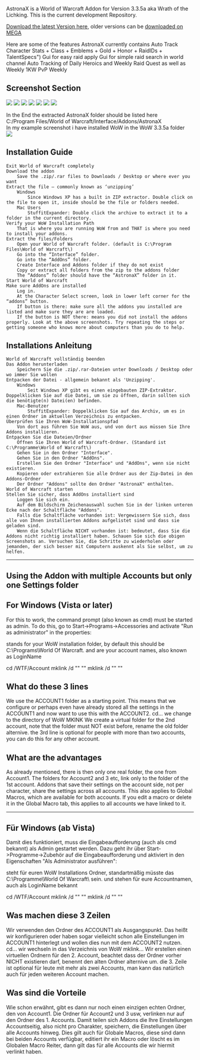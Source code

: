 AstronaX is a World of Warcraft Addon for Version 3.3.5a aka Wrath of the Lichking. This is the current development Repository.

<a href="https://mega.nz/file/qR80wKRb#bIRfyEfvO6Kogk8xtayl90PV5lA2z-6MMG5DQ3WJ57o">Download the latest Version here</a>, older versions can be <a href="https://mega.nz/#F!CMMAXICB!uQ_Ma9DWCaXFfk9WzWZILA">downloaded on MEGA</a>

Here are some of the features AstronaX currently contains
Auto Track Character Stats + Class + Emblems + Gold + Honor + RaidIDs + TalentSpecs")
Gui for easy raid apply 
Gui for simple raid search in world channel
Auto Tracking of Daily Heroics and Weekly Raid Quest as well as Weekly 1KW PvP Weekly

Screenshot Section
-----------------------------------------------------------------------------------------------------------------------------
<img src="https://raw.githubusercontent.com/kantmn/LUA_AstronaX/master/AstronaX_FuBar_Tooltip.png">
<img src="https://github.com/kantmn/LUA_AstronaX/blob/master/AstronaX_GUI_Settings_AutoX.png">
<img src="https://github.com/kantmn/LUA_AstronaX/blob/master/AstronaX_GUI_Settings_Infos.png">
<img src="https://github.com/kantmn/LUA_AstronaX/blob/master/AstronaX_GUI_Settings_Loot.png">
<img src="https://github.com/kantmn/LUA_AstronaX/blob/master/AstronaX_Raid_ApplicationWhisper.png">
<img src="https://github.com/kantmn/LUA_AstronaX/blob/master/AstronaX_Raid_MemberSearch_Page1.png">
<img src="https://github.com/kantmn/LUA_AstronaX/blob/master/AstronaX_Raid_MemberSearch_Page2.png">



In the End the extracted AstronaX folder should be listed here
<br>C:/Program Files/World of Warcraft/Interface/Addons/AstronaX
<br>In my example screenshot i have installed WoW in the WoW 3.3.5a folder
<br><img src="https://raw.githubusercontent.com/kantmn/LUA_AstronaX/master/AstronaX_Installation_Path.png">

Installation Guide
-----------------------------------------------------------------------------------------------------------------------------
    Exit World of Warcraft completely
    Download the addon
        Save the .zip/.rar files to Downloads / Desktop or where ever you want
    Extract the file – commonly known as ‘unzipping’
        Windows
            Since Windows XP has a built in ZIP extractor. Double click on the file to open it, inside should be the file or folders needed.
        Mac Users
            StuffitExpander: Double click the archive to extract it to a folder in the current directory.
    Verify your WoW Installation Path
        That is where you are running WoW from and THAT is where you need to install your addons.
    Extract the files/Folders
        Open your World of Warcraft folder. (default is C:\Program Files\World of Warcraft\)
        Go into the “Interface” folder.
        Go into the “AddOns” folder.
		Create Interface and Addons folder if they do not exist
        Copy or extract all folders from the zip to the addons folder
        The “Addons” folder should have the “AstronaX” folder in it.
    Start World of Warcraft
    Make sure AddOns are installed
        Log in.
        At the Character Select screen, look in lower left corner for the “addons” button.
        If button is there: make sure all the addons you installed are listed and make sure they are are loaded.
        If the button is NOT there: means you did not install the addons properly. Look at the above screenshots. Try repeating the steps or getting someone who knows more about computers than you do to help.

Installations Anleitung
-----------------------------------------------------------------------------------------------------------------------------
    World of Warcraft vollständig beenden
    Das Addon herunterladen
        Speichern Sie die .zip/.rar-Dateien unter Downloads / Desktop oder wo immer Sie wollen
    Entpacken der Datei - allgemein bekannt als 'Unzipping'.
        Windows
            Seit Windows XP gibt es einen eingebauten ZIP-Extraktor. Doppelklicken Sie auf die Datei, um sie zu öffnen, darin sollten sich die benötigte(n) Datei(en) befinden.
        Mac-Benutzer
            StuffitExpander: Doppelklicken Sie auf das Archiv, um es in einen Ordner im aktuellen Verzeichnis zu entpacken.
    Überprüfen Sie Ihren WoW-Installationspfad
        Von dort aus führen Sie WoW aus, und von dort aus müssen Sie Ihre Addons installieren.
    Entpacken Sie die Dateien/Ordner
        Öffnen Sie Ihren World of Warcraft-Ordner. (Standard ist C:\Programme\World of Warcraft\)
        Gehen Sie in den Ordner "Interface".
        Gehen Sie in den Ordner "AddOns".
		Erstellen Sie den Ordner "Interface" und "AddOns", wenn sie nicht existieren.
        Kopieren oder extrahieren Sie alle Ordner aus der Zip-Datei in den Addons-Ordner
        Der Ordner "Addons" sollte den Ordner "AstronaX" enthalten.
    World of Warcraft starten
    Stellen Sie sicher, dass AddOns installiert sind
        Loggen Sie sich ein.
        Auf dem Bildschirm Zeichenauswahl suchen Sie in der linken unteren Ecke nach der Schaltfläche "Addons".
        Falls die Schaltfläche vorhanden ist: Vergewissern Sie sich, dass alle von Ihnen installierten Addons aufgelistet sind und dass sie geladen sind.
        Wenn die Schaltfläche NICHT vorhanden ist: bedeutet, dass Sie die Addons nicht richtig installiert haben. Schauen Sie sich die obigen Screenshots an. Versuchen Sie, die Schritte zu wiederholen oder jemanden, der sich besser mit Computern auskennt als Sie selbst, um zu helfen.

-----------------------------------------------------------------------------------------------------------------------------
Using the Addon with multiple Accounts but only one Settings folder
-----------------------------------------------------------------------------------------------------------------------------
For Windows (Vista or later)
-------------------------
For this to work, the command prompt (also known as cmd) must be started as admin. To do this, go to Start->Programs->Accessories and activate "Run as administrator" in the properties:
	
<WOWDIR> stands for your WoW installation folder, by default this should be C:\Programs\World Of Warcraft\.
<ACCOUNT1> and <ACCOUNT2> are your account names, also known as LoginName

cd <WOWDIR>/WTF/Account
mklink /d "<ACCOUNT2>" "<ACCOUNT1>"
mklink /d "<ACCOUNT3>" "<ACCOUNT1>"

What do these 3 lines
-------------------------
We use the ACCOUNT1 folder as a starting point. This means that we configure or perhaps even have already stored all the settings in the ACCOUNT1 and now want to use this with the ACCOUNT2.
cd... we change to the directory of WoW
MKlNK We create a virtual folder for the 2nd account, note that the folder must NOT exist before, rename the old folder alternive.
the 3rd line is optional for people with more than two accounts, you can do this for any other account.

What are the advantages
-------------------------
As already mentioned, there is then only one real folder, the one from Account1. The folders for Account2 and 3 etc, link only to the folder of the 1st account. Addons that save their settings on the account side, not per character, share the settings across all accounts. This also applies to Global Macros, which are available for both accounts. If you edit a macro or delete it in the Global Macro tab, this applies to all accounts we have linked to it.

-----------------------------------------------------------------------------------------------------------------------------

Für Windows (ab Vista)
-------------------------
Damit dies funktioniert, muss die Eingabeaufforderung (auch als cmd bekannt) als Admin gestartet werden. Dazu geht ihr über Start->Programme->Zubehör auf die Eingabeaufforderung und aktiviert in den Eigenschaften "Als Administrator ausführen":
	
<WOWDIR> steht für euren WoW Installations Ordner, standartmäßig müsste das C:\Programme\World Of Warcraft\ sein.
<ACCOUNT1> und <ACCOUNT2> stehen für eure Accountnamen, auch als LoginName bekannt

cd <WOWDIR>/WTF/Account
mklink /d "<ACCOUNT2>" "<ACCOUNT1>"
mklink /d "<ACCOUNT3>" "<ACCOUNT1>"

Was machen diese 3 Zeilen
-------------------------
Wir verwenden den Ordner des ACCOUNT1 als Ausgangspunkt. Das heißt wir konfigurieren oder haben sogar vielleicht schon alle Einstellungen im ACCOUNT1 hinterlegt und wollen dies nun mit dem ACCOUNT2 nutzen.
cd... wir wechseln in das Verzeichnis von WoW
mklink... Wir erstellen einen virtuellen Ordnern für den 2. Account, beachtet dass der Ordner vorher NICHT existieren darf, benennt den alten Ordner alternive um.
die 3. Zeile ist optional für leute mit mehr als zwei Accounts, man kann das natürlich auch für jeden weiteren Account machen.

Was sind die Vorteile
-------------------------
Wie schon erwähnt, gibt es dann nur noch einen einzigen echten Ordner, den von Account1. Die Ordner für Account2 und 3 usw, verlinken nur auf den Ordner des 1. Accounts. Damit teilen sich Addons die Ihre Einstellungen Accountseitig, also nicht pro Charakter, speichern, die Einstellungen über alle Accounts hinweg. Dies gilt auch für Globale Macros, diese sind dann bei beiden Accounts verfügbar, editiert ihr ein Macro oder löscht es im Globalen Macro Reiter, dann gilt das für alle Accounts die wir hiermit verlinkt haben.
